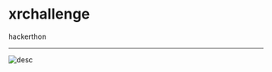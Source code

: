 # xrchallenge
hackerthon
*******
![desc](https://user-images.githubusercontent.com/74674780/128631617-e3719eca-4320-4d79-a362-064872724c90.PNG)
